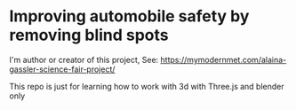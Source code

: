 # Improving automobile safety by removing blind spots

I'm author or creator of this project, See: https://mymodernmet.com/alaina-gassler-science-fair-project/

This repo is just for learning how to work with 3d with Three.js and blender only
